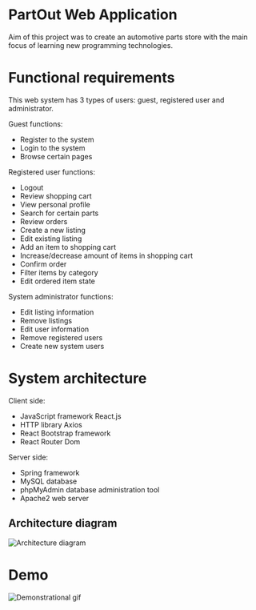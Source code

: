 # PartOut Web Application
Aim of this project was to create an automotive parts store with the main focus of learning new programming technologies.

# Functional requirements
This web system has 3 types of users: guest, registered user and administrator.

Guest functions:

 - Register to the system
 - Login to the system
 - Browse certain pages

 Registered user functions:
 
 - Logout
 - Review shopping cart
 - View personal profile
 - Search for certain parts
 - Review orders
 - Create a new listing
 - Edit existing listing
 - Add an item to shopping cart
 - Increase/decrease amount of items in shopping cart
 - Confirm order
 - Filter items by category
 - Edit ordered item state
 
 System administrator functions:
 

 - Edit listing information
 - Remove listings
 - Edit user information
 - Remove registered users
 - Create new system users

# System architecture
Client side:

 - JavaScript framework React.js
 - HTTP library Axios
 - React Bootstrap framework
 - React Router Dom
 
 Server side:
 
 - Spring framework
 - MySQL database
 - phpMyAdmin database administration tool
 - Apache2 web server
 
 ## Architecture diagram

![Architecture diagram](https://lh3.googleusercontent.com/2BqNcSRQRtWjyzN5_D-U5O_4D0pF4syLG-5d7Ix9SGqxsJKnZORx2gLAoJMm59QObOWKtegYqg6L2g-lxhp0FeeH9opwIf7XblN68-Ws5wnWtQUdkbY1hMNjYbQAhAPK_xDk77NS2JvwOhVjx-eHhu2chOxS453dkhDJGsESklb3oc0C8hg2BEgwGsCBMDYNQla8tL17e0DQ8MKMzC5NLYkMKWU4DcUwmOMEJhGdcn6MH3YX3OalUHEN_yk5nRojrkSrOXZWADBrfHc4ow1U6qUSslwP3Lcx1qYvxL6kkKgUjwa968tbdMpWAzinDgh_oJHJPrXW-cbo0XKnZ_Pt7rWVE_Mueiwxd-nVCOJNsHuzt4zUEjfiqZrnE38gqRQ0E4xKuKSNa_ItVWc-vjjzXNFZOyh86dUPcKtxHwOufvSCz7x6J3_3LpSTMR_-qqI6fULi-xUc9aN61CLwZ_KSnuqGyy3DRks7TtaMFiPO-ofYSjXH42LwtIGVyDP7IZaJQxSPuSn9CUtsuRx0ZYcxe5yNo-Zmmhh3VLGEC5C2shKqXOq2PrxtnA4YbuPDB-QPYpDiESEzXSV-ySYqWDoKJZFl3gRRiymEK_WcDU2OzW4-qIZ6oeqYykiIgH8HPjxf1jdQ1SzdnthA2sc9IJlOZPacd_95fLqF_M4nl1hfSAzMjX1J3fiIhlIMsbbqjw=w708-h404-no?authuser=0)

# Demo
![Demonstrational gif](https://github.com/Rimve/Partout/blob/master/partout/demogif2.gif)
